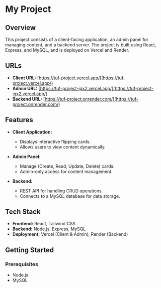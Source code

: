 # My Project

## Overview

This project consists of a client-facing application, an admin panel for managing content, and a backend server. The project is built using React, Express, and MySQL, and is deployed on Vercel and Render.

## URLs

- **Client URL:** [https://tuf-project.vercel.app/](https://tuf-project.vercel.app/)
- **Admin URL:** [https://tuf-project-igx2.vercel.app/](https://tuf-project-igx2.vercel.app/)
- **Backend URL:** [https://tuf-project.onrender.com/](https://tuf-project.onrender.com/)

## Features

- **Client Application:**
  - Displays interactive flipping cards.
  - Allows users to view content dynamically.

- **Admin Panel:**
  - Manage (Create, Read, Update, Delete) cards.
  - Admin-only access for content management.

- **Backend:**
  - REST API for handling CRUD operations.
  - Connects to a MySQL database for data storage.

## Tech Stack

- **Frontend:** React, Tailwind CSS
- **Backend:** Node.js, Express, MySQL
- **Deployment:** Vercel (Client & Admin), Render (Backend)

## Getting Started

### Prerequisites

- Node.js
- MySQL
